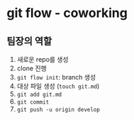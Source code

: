 # git flow - coworking

## 팀장의 역할
1. 새로운 repo를 생성
2. clone 진행
3. `git flow init`: branch 생성
4. 대상 파일 생성 (`touch git.md`)
5. `git add git.md`
6. `git commit`
7. `git push -u origin develop`
